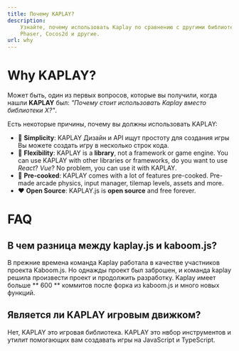 ```yaml
---
title: Почему KAPLAY?
description:
    Узнайте, почему использовать Kaplay по сравнению с другими библиотеками JavaScript, например
    Phaser, Cocos2d и другие.
url: why
---
```


# Why KAPLAY?

Может быть, один из первых вопросов, которые вы получили, когда нашли **KAPLAY** был: _"Почему
стоит использовать Kaplay вместо библиотеки X?"_.

Есть некоторые причины, почему вы должны использовать KAPLAY:

- 🧪 **Simplicity**: KAPLAY Дизайн и API ищут простоту для создания
игры Вы можете создать игру в несколько строк кода.
- 📏 **Flexibility**: KAPLAY is a **library**, not a framework or game engine.
  You can use KAPLAY with other libraries or frameworks, do you want to use
  _React_? _Vue_? No problem, you can use it with KAPLAY.
- 🍳 **Pre-cooked**: KAPLAY comes with a lot of features pre-cooked. Pre-made
  arcade physics, input manager, tilemap levels, assets and more.
- ❤️ **Open Source**: KAPLAY.js is **open source** and free forever.

# FAQ

## В чем разница между kaplay.js и kaboom.js?

В прежние времена команда Kaplay работала в качестве участников проекта Kaboom.js.
Но однажды проект был заброшен, и команда kaplay решила
произвести проект и продолжить разработку. Kaplay имеет больше ** 600 **
коммитов после форка из kaboom.js и много новых функций.

## Является ли KAPLAY игровым движком?

Нет, KAPLAY это игровая библиотека. KAPLAY это нвбор инструментов и утилит 
помогающих вам создавать игры на JavaScript и TypeScript.
